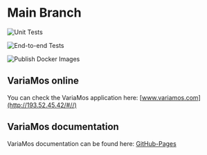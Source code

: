 # Main Branch

![Unit Tests](https://github.com/VariaMosORG/VariaMos/workflows/Unit%20Tests/badge.svg?branch=main)

![End-to-end Tests](https://github.com/VariaMosORG/VariaMos/workflows/End-to-end%20Tests/badge.svg?branch=main)

![Publish Docker Images](https://github.com/VariaMosORG/VariaMos/workflows/Publish%20Docker%20Images/badge.svg)

## VariaMos online
You can check the VariaMos application here: [www.variamos.com](http://193.52.45.42/#//)

## VariaMos documentation
VariaMos documentation can be found here: [GitHub-Pages](https://variamosple.github.io/VariaMos/)

